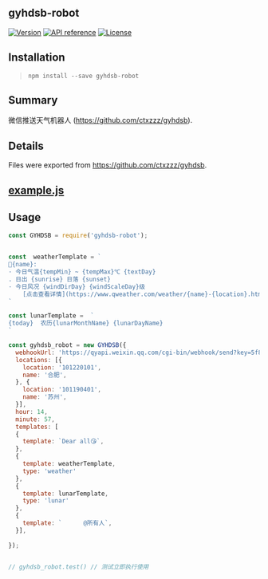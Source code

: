 ## gyhdsb-robot

[![Version](https://img.shields.io/npm/v/vue.svg?sanitize=true)](./LICENSE)
[![API reference](https://img.shields.io/docsrs/auto-launch/latest)](https://dev.qweather.com/docs/)
[![License](https://img.shields.io/npm/l/vue.svg?sanitize=true)](./LICENSE)

## Installation
> `npm install --save gyhdsb-robot`

## Summary
微信推送天气机器人 (https://github.com/ctxzzz/gyhdsb).

## Details
Files were exported from https://github.com/ctxzzz/gyhdsb.
## [example.js](https://github.com/ctxzzz/gyhdsb/blob/main/example.js)

## Usage

```js
const GYHDSB = require('gyhdsb-robot');


const  weatherTemplate = `
📍{name}:
· 今日气温{tempMin} ~ {tempMax}℃ {textDay} 
. 日出 {sunrise} 日落 {sunset}
· 今日风况 {windDirDay} {windScaleDay}级
    [点击查看详情](https://www.qweather.com/weather/{name}-{location}.html) 
`

const lunarTemplate =  `
{today}  农历{lunarMonthName} {lunarDayName}
`

const gyhdsb_robot = new GYHDSB({
  webhookUrl: 'https://qyapi.weixin.qq.com/cgi-bin/webhook/send?key=5f8e0ef1-c861-47b4-9e2e-60ae7fe7bc89',
  locations: [{
    location: '101220101',
    name: '合肥',
  }, {
    location: '101190401',
    name: '苏州',
  }],
  hour: 14,
  minute: 57,
  templates: [
  {
    template: `Dear all😘`,
  },
  {
    template: weatherTemplate,
    type: 'weather'
  },
  {
    template: lunarTemplate,
    type: 'lunar'
  },
  {
    template: `      @所有人`,
  }],
 
});


// gyhdsb_robot.test() // 测试立即执行使用

```